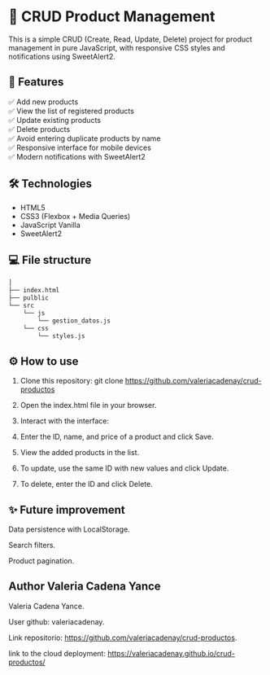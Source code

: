 # 🛒 CRUD Product Management

This is a simple CRUD (Create, Read, Update, Delete) project for product management in pure JavaScript, with responsive CSS styles and notifications using SweetAlert2.

## 🚀 Features

✅ Add new products  
✅ View the list of registered products  
✅ Update existing products  
✅ Delete products  
✅ Avoid entering duplicate products by name  
✅ Responsive interface for mobile devices  
✅ Modern notifications with SweetAlert2

## 🛠️ Technologies

- HTML5
- CSS3 (Flexbox + Media Queries)
- JavaScript Vanilla
- SweetAlert2

## 💻 File structure

```bash
│
├── index.html
├── pulblic
└── src
    └── js
        └── gestion_datos.js
    └── css
        └── styles.js        
```

## ⚙️ How to use

1. Clone this repository: git clone https://github.com/valeriacadenay/crud-productos

2. Open the index.html file in your browser.

3. Interact with the interface:

4. Enter the ID, name, and price of a product and click Save.

5. View the added products in the list.

6. To update, use the same ID with new values and click Update.

7. To delete, enter the ID and click Delete.


## ✨ Future improvement
Data persistence with LocalStorage.

Search filters.

Product pagination.


## Author Valeria Cadena Yance

Valeria Cadena Yance.

User github: valeriacadenay.

Link repositorio: https://github.com/valeriacadenay/crud-productos.

link to the cloud deployment: https://valeriacadenay.github.io/crud-productos/


